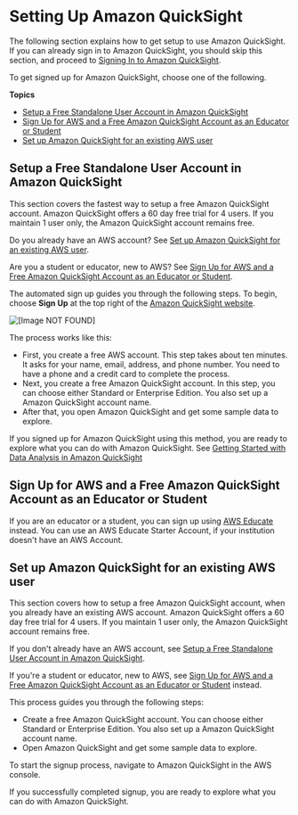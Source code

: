 # Setting Up Amazon QuickSight<a name="setup-new-quicksight-account"></a>

The following section explains how to get setup to use Amazon QuickSight\. If you can already sign in to Amazon QuickSight, you should skip this section, and proceed to [Signing In to Amazon QuickSight](signing-in.md)\.

To get signed up for Amazon QuickSight, choose one of the following\.

**Topics**
+ [Setup a Free Standalone User Account in Amazon QuickSight](#setup-aws-individual-user)
+ [Sign Up for AWS and a Free Amazon QuickSight Account as an Educator or Student](#setup-aws-educator-or-student)
+ [Set up Amazon QuickSight for an existing AWS user](#setup-quicksight-for-existing-aws-account)

## Setup a Free Standalone User Account in Amazon QuickSight<a name="setup-aws-individual-user"></a>

This section covers the fastest way to setup a free Amazon QuickSight account\. Amazon QuickSight offers a 60 day free trial for 4 users\. If you maintain 1 user only, the Amazon QuickSight account remains free\.

Do you already have an AWS account? See [Set up Amazon QuickSight for an existing AWS user](#setup-quicksight-for-existing-aws-account)\.

Are you a student or educator, new to AWS? See [Sign Up for AWS and a Free Amazon QuickSight Account as an Educator or Student](#setup-aws-educator-or-student)\.

The automated sign up guides you through the following steps\. To begin, choose **Sign Up** at the top right of the [Amazon QuickSight website](https://aws.amazon.com/quicksight/)\.

![\[Image NOT FOUND\]](http://docs.aws.amazon.com/quicksight/latest/user/images/quicksight-sign-up-free.png)

The process works like this:
+ First, you create a free AWS account\. This step takes about ten minutes\. It asks for your name, email, address, and phone number\. You need to have a phone and a credit card to complete the process\. 
+ Next, you create a free Amazon QuickSight account\. In this step, you can choose either Standard or Enterprise Edition\. You also set up a Amazon QuickSight account name\. 
+ After that, you open Amazon QuickSight and get some sample data to explore\.

If you signed up for Amazon QuickSight using this method, you are ready to explore what you can do with Amazon QuickSight\. See [Getting Started with Data Analysis in Amazon QuickSight](getting-started.md)

## Sign Up for AWS and a Free Amazon QuickSight Account as an Educator or Student<a name="setup-aws-educator-or-student"></a>

If you are an educator or a student, you can sign up using [AWS Educate](https://aws.amazon.com/education/awseducate/) instead\. You can use an AWS Educate Starter Account, if your institution doesn't have an AWS Account\.

## Set up Amazon QuickSight for an existing AWS user<a name="setup-quicksight-for-existing-aws-account"></a>

This section covers how to setup a free Amazon QuickSight account, when you already have an existing AWS account\. Amazon QuickSight offers a 60 day free trial for 4 users\. If you maintain 1 user only, the Amazon QuickSight account remains free\.

If you don't already have an AWS account, see [Setup a Free Standalone User Account in Amazon QuickSight](#setup-aws-individual-user)\.

If you're a student or educator, new to AWS, see [Sign Up for AWS and a Free Amazon QuickSight Account as an Educator or Student](#setup-aws-educator-or-student) instead\.

This process guides you through the following steps:
+ Create a free Amazon QuickSight account\. You can choose either Standard or Enterprise Edition\. You also set up a Amazon QuickSight account name\. 
+ Open Amazon QuickSight and get some sample data to explore\.

To start the signup process, navigate to Amazon QuickSight in the AWS console\. 

If you successfully completed signup, you are ready to explore what you can do with Amazon QuickSight\. 